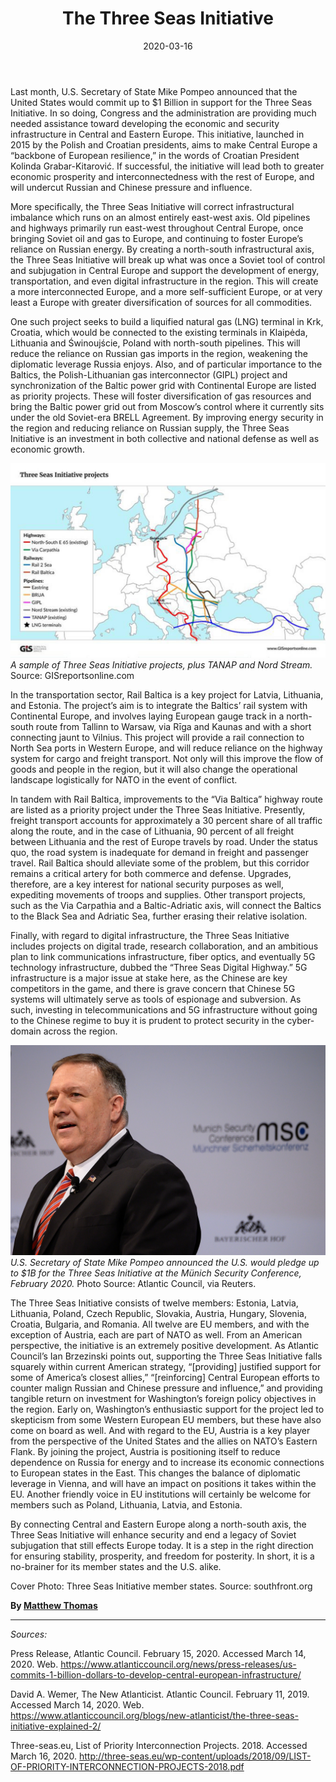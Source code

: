 ﻿---
title: "The Three Seas Initiative"
date: 2020-03-16
description: "Last month, U.S. Secretary of State Mike Pompeo announced that the United States would commit up to $1 Billion in support for the Three Seas Initiative. "
type: "post"
image: "images/masonary-post/three_seas_initiative.jpg"
categories: 
  - "Cooperation"
tags:
  - "US"
  - "Baltic"
  - "Naval" 
---

Last month, U.S. Secretary of State Mike Pompeo announced that the United States would commit up to $1 Billion in support for the Three Seas Initiative. In so doing, Congress and the administration are providing much needed assistance toward developing the economic and security infrastructure in Central and Eastern Europe. This initiative, launched in 2015 by the Polish and Croatian presidents, aims to make Central Europe a “backbone of European resilience,” in the words of Croatian President Kolinda Grabar-Kitarović. If successful, the initiative will lead both to greater economic prosperity and interconnectedness with the rest of Europe, and will undercut Russian and Chinese pressure and influence. 

More specifically, the Three Seas Initiative will correct infrastructural imbalance which runs on an almost entirely east-west axis. Old pipelines and highways primarily run east-west throughout Central Europe, once bringing Soviet oil and gas to Europe, and continuing to foster Europe’s reliance on Russian energy. By creating a north-south infrastructural axis, the Three Seas Initiative will break up what was once a Soviet tool of control and subjugation in Central Europe and support the development of energy, transportation, and even digital infrastructure in the region. This will create a more interconnected Europe, and a more self-sufficient Europe, or at very least a Europe with greater diversification of sources for all commodities. 

One such project seeks to build a liquified natural gas (LNG) terminal in Krk, Croatia, which would be connected to the existing terminals in Klaipėda, Lithuania and Świnoujście, Poland with north-south pipelines. This will reduce the reliance on Russian gas imports in the region, weakening the diplomatic leverage Russia enjoys. Also, and of particular importance to the Baltics, the Polish-Lithuanian gas interconnector (GIPL) project and synchronization of the Baltic power grid with Continental Europe are listed as priority projects. These will foster diversification of gas resources and bring the Baltic power grid out from Moscow’s control where it currently sits under the old Soviet-era BRELL Agreement. By improving energy security in the region and reducing reliance on Russian supply, the Three Seas Initiative is an investment in both collective and national defense as well as economic growth. 

![A Sample of the Initiative Projects](../images/masonary-post/three_seas_initiative-1.jpg#center)
_A sample of Three Seas Initiative projects, plus TANAP and Nord Stream._ Source: GISreportsonline.com

In the transportation sector, Rail Baltica is a key project for Latvia, Lithuania, and Estonia. The project’s aim is to integrate the Baltics’ rail system with Continental Europe, and involves laying European gauge track in a north-south route from Tallinn to Warsaw, via Rīga and Kaunas and with a short connecting jaunt to Vilnius. This project will provide a rail connection to North Sea ports in Western Europe, and will reduce reliance on the highway system for cargo and freight transport. Not only will this improve the flow of goods and people in the region, but it will also change the operational landscape logistically for NATO in the event of conflict. 

In tandem with Rail Baltica, improvements to the “Via Baltica” highway route are listed as a priority project under the Three Seas Initiative. Presently, freight transport accounts for approximately a 30 percent share of all traffic along the route, and in the case of Lithuania, 90 percent of all freight between Lithuania and the rest of Europe travels by road. Under the status quo, the road system is inadequate for demand in freight and passenger travel. Rail Baltica should alleviate some of the problem, but this corridor remains a critical artery for both commerce and defense. Upgrades, therefore, are a key interest for national security purposes as well, expediting movements of troops and supplies. Other transport projects, such as the Via Carpathia and a Baltic-Adriatic axis, will connect the Baltics to the Black Sea and Adriatic Sea, further erasing their relative isolation.

Finally, with regard to digital infrastructure, the Three Seas Initiative includes projects on digital trade, research collaboration, and an ambitious plan to link communications infrastructure, fiber optics, and eventually 5G technology infrastructure, dubbed the “Three Seas Digital Highway.” 5G infrastructure is a major issue at stake here, as the Chinese are key competitors in the game, and there is grave concern that Chinese 5G systems will ultimately serve as tools of espionage and subversion. As such, investing in telecommunications and 5G infrastructure without going to the Chinese regime to buy it is prudent to protect security in the cyber-domain across the region.

![Secretary Mike Pompeo](../images/masonary-post/three_seas_initiative-2.jpg#center)
_U.S. Secretary of State Mike Pompeo announced the U.S. would pledge up to $1B for the Three Seas Initiative at the Münich Security Conference, February 2020._ Photo Source: Atlantic Council, via Reuters.

The Three Seas Initiative consists of twelve members: Estonia, Latvia, Lithuania, Poland, Czech Republic, Slovakia, Austria, Hungary, Slovenia, Croatia, Bulgaria, and Romania. All twelve are EU members, and with the exception of Austria, each are part of NATO as well. From an American perspective, the initiative is an extremely positive development. As Atlantic Council’s Ian Brzezinski points out, supporting the Three Seas Initiative falls squarely within current American strategy, “[providing] justified support for some of America’s closest allies,” “[reinforcing] Central European efforts to counter malign Russian and Chinese pressure and influence,” and providing tangible return on investment for Washington’s foreign policy objectives in the region. Early on, Washington’s enthusiastic support for the project led to skepticism from some Western European EU members, but these have also come on board as well. And with regard to the EU, Austria is a key player from the perspective of the United States and the allies on NATO’s Eastern Flank. By joining the project, Austria is positioning itself to reduce dependence on Russia for energy and to increase its economic connections to European states in the East. This changes the balance of diplomatic leverage in Vienna, and will have an impact on positions it takes within the EU. Another friendly voice in EU institutions will certainly be welcome for members such as Poland, Lithuania, Latvia, and Estonia. 

By connecting Central and Eastern Europe along a north-south axis, the Three Seas Initiative will enhance security and end a legacy of Soviet subjugation that still effects Europe today. It is a step in the right direction for ensuring stability, prosperity, and freedom for posterity. In short, it is a no-brainer for its member states and the U.S. alike. 

Cover Photo: Three Seas Initiative member states. Source: southfront.org

**By [Matthew Thomas](../meet_the_team)**

----------
_Sources:_

Press Release, Atlantic Council. February 15, 2020. Accessed March 14, 2020. Web. https://www.atlanticcouncil.org/news/press-releases/us-commits-1-billion-dollars-to-develop-central-european-infrastructure/

David A. Wemer, The New Atlanticist. Atlantic Council. February 11, 2019. Accessed March 14, 2020. Web. https://www.atlanticcouncil.org/blogs/new-atlanticist/the-three-seas-initiative-explained-2/

Three-seas.eu, List of Priority Interconnection Projects. 2018. Accessed March 16, 2020. http://three-seas.eu/wp-content/uploads/2018/09/LIST-OF-PRIORITY-INTERCONNECTION-PROJECTS-2018.pdf
